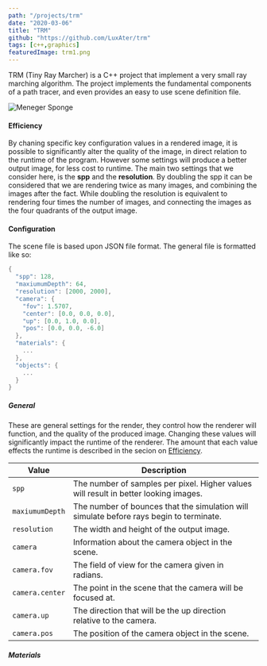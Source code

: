 ```yaml
---
path: "/projects/trm"
date: "2020-03-06"
title: "TRM"
github: "https://github.com/LuxAter/trm"
tags: [c++,graphics]
featuredImage: trm1.png
---
```


TRM (Tiny Ray Marcher) is a C++ project that implement a very small ray
marching algorithm. The project implements the fundamental components of a path
tracer, and even provides an easy to use scene definition file.

![Meneger Sponge](trm1.png)

#### Efficiency

By chaning specific key configuration values in a rendered image, it is
possible to significantly alter the quality of the image, in direct relation to
the runtime of the program. However some settings will produce a better output
image, for less cost to runtime. The main two settings that we consider here,
is the **spp** and the **resolution**. By doubling the spp it can be considered
that we are rendering twice as many images, and combining the images after the
fact. While doubling the resolution is equivalent to rendering four times the
number of images, and connecting the images as the four quadrants of the output
image.

#### Configuration

The scene file is based upon JSON file format. The general file is formatted
like so:

```cpp
{
  "spp": 128,
  "maxiumumDepth": 64,
  "resolution": [2000, 2000],
  "camera": {
    "fov": 1.5707,
    "center": [0.0, 0.0, 0.0],
    "up": [0.0, 1.0, 0.0],
    "pos": [0.0, 0.0, -6.0]
  },
  "materials": {
    ...
  },
  "objects": {
    ...
  }
}
```

##### General

These are general settings for the render, they control how the renderer will
function, and the quality of the produced image. Changing these values will
significantly impact the runtime of the renderer. The amount that each value
effects the runtime is described in the secion on [Efficiency](#efficiency).

| Value           | Description                                                                             |
|-----------------|-----------------------------------------------------------------------------------------|
| `spp`           | The number of samples per pixel. Higher values will result in better looking images.    |
| `maxiumumDepth` | The number of bounces that the simulation will simulate before rays begin to terminate. |
| `resolution`    | The width and height of the output image.                                               |
| `camera`        | Information about the camera object in the scene.                                       |
| `camera.fov`    | The field of view for the camera given in radians.                                      |
| `camera.center` | The point in the scene that the camera will be focused at.                              |
| `camera.up`     | The direction that will be the up direction relative to the camera.                     |
| `camera.pos`    | The position of the camera object in the scene.                                         |

##### Materials

